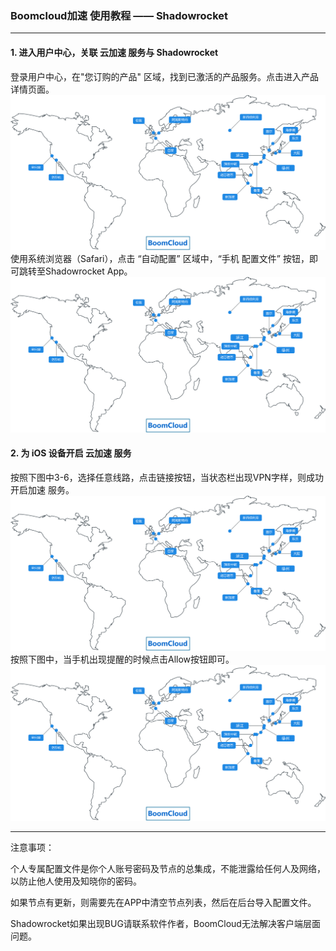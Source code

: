 ### Boomcloud加速 使用教程 —— Shadowrocket
- - - - -
#### 1. 进入用户中心，关联 云加速 服务与 Shadowrocket
登录用户中心，在"您订购的产品" 区域，找到已激活的产品服务。点击进入产品详情页面。
![](/assets/map.svg)
使用系统浏览器（Safari），点击 “自动配置” 区域中，“手机 配置文件” 按钮，即可跳转至Shadowrocket App。
![](/assets/map.svg)
#### 2. 为 iOS 设备开启 云加速 服务
按照下图中3-6，选择任意线路，点击链接按钮，当状态栏出现VPN字样，则成功开启加速 服务。
![](/assets/map.svg)
按照下图中，当手机出现提醒的时候点击Allow按钮即可。
![](/assets/map.svg)
- - - - -
注意事项：

个人专属配置文件是你个人账号密码及节点的总集成，不能泄露给任何人及网络，以防止他人使用及知晓你的密码。

如果节点有更新，则需要先在APP中清空节点列表，然后在后台导入配置文件。

Shadowrocket如果出现BUG请联系软件作者，BoomCloud无法解决客户端层面问题。